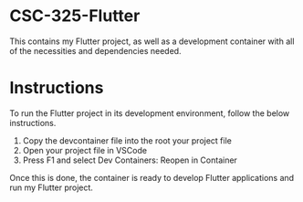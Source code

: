 # CSC-325-Flutter
This contains my Flutter project, as well as a development container with all of the necessities and dependencies needed.

# Instructions
To run the Flutter project in its development environment, follow the below instructions.

1) Copy the devcontainer file into the root your project file
2) Open your project file in VSCode
3) Press F1 and select Dev Containers: Reopen in Container

Once this is done, the container is ready to develop Flutter applications and run my Flutter project.

